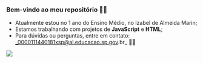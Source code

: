 ### Bem-vindo ao meu repositório 🧸💕 

- Atualmente estou no 1 ano do Ensino Médio, no Izabel de Almeida Marin;
- Estamos trabalhando com projetos de **JavaScript** e **HTML**;
- Para dúvidas ou perguntas, entre em contato:
 _0000111440181xsp@al.educacao.sp.gov.br_ 📩📌

![](https://media1.tenor.com/m/Pq2YmXIRgngAAAAC/scream-toad.gif)
